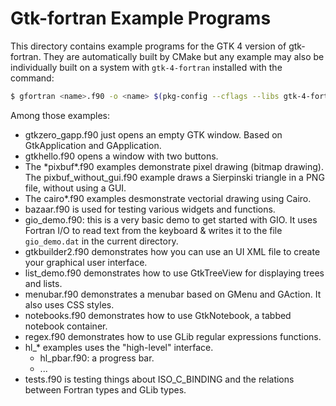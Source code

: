 # Gtk-fortran Example Programs

This directory contains example programs for the GTK 4 version of gtk-fortran.
They are automatically built by CMake but any example may also be individually
built on a system with `gtk-4-fortran` installed with the command:

```bash
$ gfortran <name>.f90 -o <name> $(pkg-config --cflags --libs gtk-4-fortran)
```

Among those examples:

- gtkzero_gapp.f90 just opens an empty GTK window. Based on GtkApplication and GApplication.
- gtkhello.f90 opens a window with two buttons.
- The \*pixbuf\*.f90 examples demonstrate pixel drawing (bitmap drawing). The pixbuf\_without\_gui.f90 example draws a Sierpinski triangle in a PNG file, without using a GUI.
- The cairo*.f90 examples desmonstrate vectorial drawing using Cairo.
- bazaar.f90 is used for testing various widgets and functions.
- gio_demo.f90: this is a very basic demo to get started with GIO. It uses
Fortran I/O to read text from the keyboard & writes it to the file `gio_demo.dat`
in the current directory.
- gtkbuilder2.f90 demonstrates how you can use an UI XML file to create your
graphical user interface.
- list_demo.f90 demonstrates how to use GtkTreeView for displaying trees and
lists.
- menubar.f90 demonstrates a menubar based on GMenu and GAction. It also uses CSS styles.
- notebooks.f90 demonstrates how to use GtkNotebook, a tabbed notebook container.
- regex.f90 demonstrates how to use GLib regular expressions functions.
- hl_* examples uses the "high-level" interface.
    - hl_pbar.f90:  a progress bar.
    - ...
- tests.f90 is testing things about ISO_C_BINDING and the relations between
Fortran types and GLib types.
